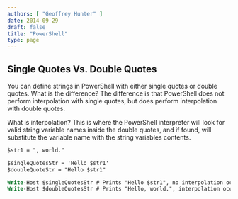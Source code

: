 ```yaml
---
authors: [ "Geoffrey Hunter" ]
date: 2014-09-29
draft: false
title: "PowerShell"
type: page
---
```


## Single Quotes Vs. Double Quotes

You can define strings in PowerShell with either single quotes or double quotes. What is the difference? The difference is that PowerShell does not perform interpolation with single quotes, but does perform interpolation with double quotes.

What is interpolation? This is where the PowerShell interpreter will look for valid string variable names inside the double quotes, and if found, will substitute the variable name with the string variables contents.

```ps    
$str1 = ", world."

$singleQuotesStr = 'Hello $str1'
$doubleQuoteStr = "Hello $str1"

Write-Host $singleQuotesStr # Prints "Hello $str1", no interpolation occurred
Write-Host $doubleQuotesStr # Prints "Hello, world.", interpolation occurred
```